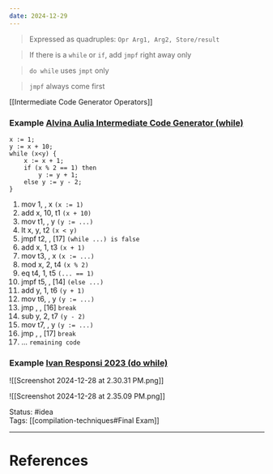 ```yaml
---
date: 2024-12-29
---
```

> Expressed as quadruples: `Opr Arg1, Arg2, Store/result`

> If there is a `while` or `if`, add `jmpf` right away only

> `do while` uses `jmpt` only

> `jmpf` always come first

[[Intermediate Code Generator Operators]]
### Example [Alvina Aulia Intermediate Code Generator (while)](https://www.youtube.com/watch?v=2kNVq9TxEg0&ab_channel=AlvinaAulia)  

```
x := 1;
y := x + 10;
while (x<y) {
	x := x + 1;
	if (x % 2 == 1) then
		y := y + 1;
	else y := y - 2;
}
```

1. mov 1, , x `(x := 1)`
2. add x, 10, t1 `(x + 10)`
3. mov t1, , y `(y := ...)`
4. lt x, y, t2 `(x < y)`
5. jmpf t2, , [17] `(while ...) is false`
6. add x, 1, t3 `(x + 1)`
7. mov t3, , x `(x := ...)`
8. mod x, 2, t4  `(x % 2)`
9. eq t4, 1, t5 `(... == 1)`
10. jmpf t5, , [14] `(else ...)`
11. add y, 1, t6  `(y + 1)`
12. mov t6, , y `(y := ...)`
13. jmp , , [16] `break`
14. sub y, 2, t7 `(y - 2)`
15. mov t7, , y `(y := ...)`
16. jmp , , [17] `break`
17. ... `remaining code`

### Example [Ivan Responsi 2023 (do while)](https://youtu.be/_Jng5xgLxkI?si=fWRf0eP4N8rRx8ZO&t=3952)  

![[Screenshot 2024-12-28 at 2.30.31 PM.png]]

![[Screenshot 2024-12-28 at 2.35.09 PM.png]]


Status: #idea  
Tags:  [[compilation-techniques#Final Exam]]

---
# References